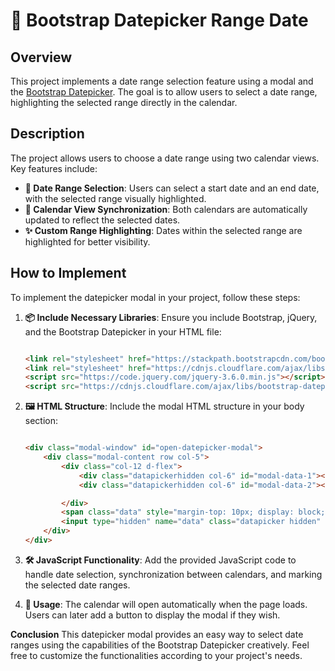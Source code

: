 
# 📅 Bootstrap Datepicker Range Date

## Overview

This project implements a date range selection feature using a modal and the [Bootstrap Datepicker](https://bootstrap-datepicker.readthedocs.io/en/latest/). The goal is to allow users to select a date range, highlighting the selected range directly in the calendar.

## Description

The project allows users to choose a date range using two calendar views. Key features include:

- **📆 Date Range Selection**: Users can select a start date and an end date, with the selected range visually highlighted.
- **🔄 Calendar View Synchronization**: Both calendars are automatically updated to reflect the selected dates.
- **✨ Custom Range Highlighting**: Dates within the selected range are highlighted for better visibility.

## How to Implement

To implement the datepicker modal in your project, follow these steps:

1. **📦 Include Necessary Libraries**: Ensure you include Bootstrap, jQuery, and the Bootstrap Datepicker in your HTML file:

   ```html

   <link rel="stylesheet" href="https://stackpath.bootstrapcdn.com/bootstrap/4.5.2/css/bootstrap.min.css">
   <link rel="stylesheet" href="https://cdnjs.cloudflare.com/ajax/libs/bootstrap-datepicker/1.9.0/css/bootstrap-datepicker.min.css">
   <script src="https://code.jquery.com/jquery-3.6.0.min.js"></script>
   <script src="https://cdnjs.cloudflare.com/ajax/libs/bootstrap-datepicker/1.9.0/js/bootstrap-datepicker.min.js"></script>

2. **🖼️ HTML Structure**: Include the modal HTML structure in your body section:

    ```html

    <div class="modal-window" id="open-datepicker-modal">
        <div class="modal-content row col-5">
            <div class="col-12 d-flex">
                <div class="datapickerhidden col-6" id="modal-data-1"></div>
                <div class="datapickerhidden col-6" id="modal-data-2"></div>

            </div>
            <span class="data" style="margin-top: 10px; display: block;">Date?</span>
            <input type="hidden" name="data" class="datapicker hidden" value="">
        </div>
    </div>

3. **🛠️ JavaScript Functionality**: Add the provided JavaScript code to handle date selection, synchronization between calendars, and marking the selected date ranges.

4. **👥 Usage**: The calendar will open automatically when the page loads. Users can later add a button to display the modal if they wish.

**Conclusion**
This datepicker modal provides an easy way to select date ranges using the capabilities of the Bootstrap Datepicker creatively. Feel free to customize the functionalities according to your project's needs.
